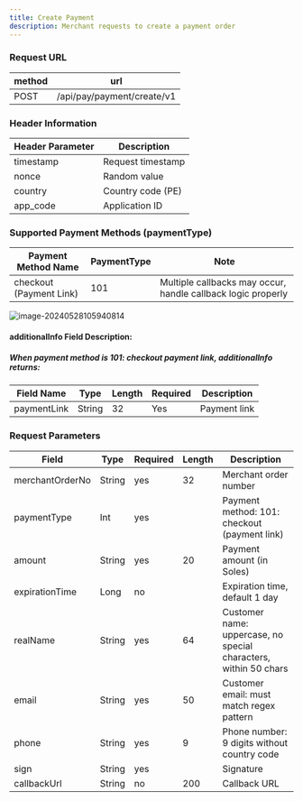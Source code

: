 ```yaml
---
title: Create Payment
description: Merchant requests to create a payment order
---
```


### Request URL

| method | url                        |
| ------ | -------------------------- |
| POST   | /api/pay/payment/create/v1 |

### Header Information

| Header Parameter | Description       |
| ---------------- |-------------------|
| timestamp        | Request timestamp |
| nonce            | Random value      |
| country          | Country code (PE) |
| app_code         | Application ID    |

### Supported Payment Methods (paymentType)

| Payment Method Name     | PaymentType | Note                                                         |
| ----------------------- | ----------- | ------------------------------------------------------------ |
| checkout (Payment Link) | 101         | Multiple callbacks may occur, handle callback logic properly |

![image-20240528105940814](https://image.xiwu.me/2024/903d077857edfdec8deee35a455587f4.png)

#### additionalInfo Field Description:

##### When payment method is 101: checkout payment link, additionalInfo returns:

| Field Name  | Type   | Length | Required | Description  |
| ----------- | ------ | ------ | -------- | ------------ |
| paymentLink | String | 32     | Yes      | Payment link |

#####

### Request Parameters

| Field           | Type   | Required | Length | Description                                                      |
| --------------- | ------ | -------- |--------| ---------------------------------------------------------------- |
| merchantOrderNo | String | yes      | 32     | Merchant order number                                            |
| paymentType     | Int    | yes      |        | Payment method: 101: checkout (payment link)                     |
| amount          | String | yes      | 20     | Payment amount (in Soles)                                        |
| expirationTime  | Long   | no       |        | Expiration time, default 1 day                                   |
| realName        | String | yes      | 64     | Customer name: uppercase, no special characters, within 50 chars |
| email           | String | yes      | 50     | Customer email: must match regex pattern                         |
| phone           | String | yes      | 9      | Phone number: 9 digits without country code                      |
| sign            | String | yes      |        | Signature                                                        |
| callbackUrl     | String | no       | 200    | Callback URL                                                     |
